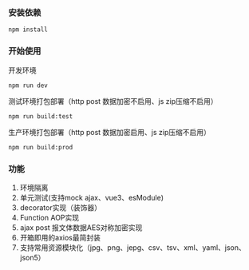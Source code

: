 ### 安装依赖
```shell
npm install
```

### 开始使用
开发环境
```shell
npm run dev
```
测试环境打包部署（http post 数据加密不启用、js zip压缩不启用）
```shell
npm run build:test
```
生产环境打包部署（http post 数据加密启用、js zip压缩不启用）
```shell
npm run build:prod
```
### 功能
1. 环境隔离
2. 单元测试(支持mock ajax、vue3、esModule)
3. decorator实现（装饰器）
4. Function AOP实现
5. ajax post 报文体数据AES对称加密实现
6. 开箱即用的axios最简封装
7. 支持常用资源模块化（jpg、png、jepg、csv、tsv、xml、yaml、json、json5）
